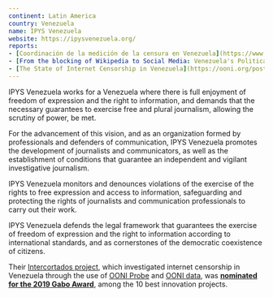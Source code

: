 ```yaml
---
continent: Latin America
country: Venezuela
name: IPYS Venezuela
website: https://ipysvenezuela.org/
reports:
- [Coordinación de la medición de la censura en Venezuela](https://www.youtube.com/watch?v=XNEaXcSUXnI)
- [From the blocking of Wikipedia to Social Media: Venezuela's Political Crisis](https://ooni.org/post/venezuela-blocking-wikipedia-and-social-media-2019/)
- [The State of Internet Censorship in Venezuela](https://ooni.org/post/venezuela-internet-censorship/)
---
```


IPYS Venezuela works for a Venezuela where there is full enjoyment of freedom of expression and the right to information, and demands that the necessary guarantees to exercise free and plural journalism, allowing the scrutiny of power, be met.

For the advancement of this vision, and as an organization formed by professionals and defenders of communication, IPYS Venezuela promotes the development of journalists and communicators, as well as the establishment of conditions that guarantee an independent and vigilant investigative journalism.

IPYS Venezuela monitors and denounces violations of the exercise of the rights to free expression and access to information, safeguarding and protecting the rights of journalists and communication professionals to carry out their work.

IPYS Venezuela defends the legal framework that guarantees the exercise of freedom of expression and the right to information according to international standards, and as cornerstones of the democratic coexistence of citizens.

Their [Intercortados project](https://ipysvenezuela.org/intercortados/), which investigated internet censorship in Venezuela through the use of [OONI Probe](https://ooni.org/install/) and [OONI data](https://ooni.org/data/), was **[nominated for the 2019 Gabo Award](https://premioggm.org/premio-gabo/edicion/2019/nominados/)**, among the 10 best innovation projects.
